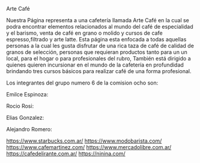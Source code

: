 Arte Café

Nuestra Página representa a una cafetería llamada Arte Café en la cual se podra encontrar elementos relacionados al mundo del café de especialidad y el barismo, venta de café en grano o molido y cursos de cafe espresso,filtrado y arte latte. Esta página esta enfocada a todas aquellas personas a la cual les gusta disfrutar de una rica taza de café de calidad de granos de selección, personas que requieran productos tanto para un un local, para el hogar o para profesionales del rubro, También está dirigido a quienes quieren incursionar en el mundo de la cafetería en profundidad brindando tres cursos básicos para realizar café de una forma profesional.

Los integrantes del grupo numero 6 de la comision ocho son:

Emilce Espinoza:

Rocio Rosi:

Elias Gonzalez:


Alejandro Romero:

https://www.starbucks.com.ar/
https://www.modobarista.com/
https://www.cafemartinez.com/
https://www.mercadolibre.com.ar/
https://cafedelirante.com.ar/
https://ninina.com/
